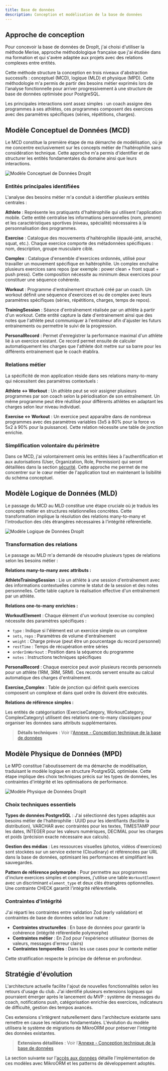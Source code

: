 ```yaml
---
title: Base de données
description: Conception et modélisation de la base de données
---
```


## Approche de conception

Pour concevoir la base de données de DropIt, j'ai choisi d'utiliser la méthode Merise, approche méthodologique française que j'ai étudiée dans ma formation et qui s'avère adaptée aux projets avec des relations complexes entre entités.

Cette méthode structure la conception en trois niveaux d'abstraction successifs : conceptuel (MCD), logique (MLD) et physique (MPD). Cette méthodologie m'a permis de partir des besoins métier exprimés lors de l'analyse fonctionnelle pour arriver progressivement à une structure de base de données optimisée pour PostgreSQL.

Les principales interactions sont assez simples : un coach assigne des programmes à ses athlètes, ces programmes composent des exercices avec des paramètres spécifiques (séries, répétitions, charges).

## Modèle Conceptuel de Données (MCD)

Le MCD constitue la première étape de ma démarche de modélisation, où je me concentre exclusivement sur les concepts métier de l'haltérophilie sans considération technique. Cette approche m'a permis d'identifier et de structurer les entités fondamentales du domaine ainsi que leurs interactions.

![Modèle Conceptuel de Données DropIt](../../../assets/mcd-dropit.png)

### Entités principales identifiées

L'analyse des besoins métier m'a conduit à identifier plusieurs entités centrales :

**Athlete** : Représente les pratiquants d'haltérophilie qui utilisent l'application mobile. Cette entité centralise les informations personnelles (nom, prenom) et les caractéristiques sportives (niveau, spécialité) nécessaires à la personnalisation des programmes.

**Exercise** : Catalogue des mouvements d'haltérophilie (épaulé-jeté, arraché, squat, etc.). Chaque exercice comporte des métadonnées spécifiques : nom, description, groupe musculaire ciblé.

**Complex** : Catalogue d'ensemble d'exercices ordonnés, utilisé pour travailler un mouvement spécifique en haltérophilie. Un complex enchaîne plusieurs exercices sans repos (par exemple : power clean + front squat + push press). Cette composition nécessite au minimum deux exercices pour constituer une séquence cohérente.

**Workout** : Programme d'entraînement structuré créé par un coach. Un workout définit une séquence d'exercices et ou de complex avec leurs paramètres spécifiques (séries, répétitions, charges, temps de repos).

**TrainingSession** : Séance d'entraînement réalisée par un athlète à partir d'un workout. Cette entité capture la date d'entrainement ainsi que des notes que l'athlète peut communiquer à l'entraineur afin d'ajuster les futurs entrainements ou permettre le suivi de la progression.

**PersonalRecord** : Permet d'enregistrer la performance maximal d'un athlète lié à un exercice existant. Ce record permet ensuite de calculer automatiquement les charges que l'athlete doit mettre sur sa barre pour les différents entrainement que le coach établira. 

### Relations métier

La spécificité de mon application réside dans ses relations many-to-many qui nécessitent des paramètres contextuels :

**Athlete ↔ Workout** : Un athlète peut se voir assigner plusieurs programmes par son coach selon la périodisation de son entraînement. Un même programme peut être réutilisé pour différents athlètes en adaptant les charges selon leur niveau individuel.

**Exercise ↔ Workout** : Un exercice peut apparaître dans de nombreux programmes avec des paramètres variables (3x5 à 80% pour la force vs 5x2 à 90% pour la puissance). Cette relation nécessite une table de jonction enrichie.

### Simplification volontaire du périmètre

Dans ce MCD, j'ai volontairement omis les entités liées à l'authentification et aux autorisations (User, Organization, Role, Permission) qui seront détaillées dans la section [sécurité](/securite/conception). Cette approche me permet de me concentrer sur le cœur métier de l'application tout en maintenant la lisibilité du schéma conceptuel.

## Modèle Logique de Données (MLD)

Le passage du MCD au MLD constitue une étape cruciale où je traduis les concepts métier en structures relationnelles concrètes. Cette transformation implique la résolution des relations many-to-many et l'introduction des clés étrangères nécessaires à l'intégrité référentielle.

![Modèle Logique de Données DropIt](../../../assets/mld-dropit.png)

### Transformation des relations

Le passage au MLD m'a demandé de résoudre plusieurs types de relations selon les besoins métier :

**Relations many-to-many avec attributs :**

**AthleteTrainingSession** : Lie un athlète à une session d'entraînement avec des informations contextuelles comme le statut de la session et des notes personnelles. Cette table capture la réalisation effective d'un entraînement par un athlète.

**Relations one-to-many enrichies :**

**WorkoutElement** : Chaque élément d'un workout (exercise ou complex) nécessite des paramètres spécifiques :
- `type` : Indique si l'élément est un exercice simple ou un complexe
- `sets`, `reps` : Paramètres de volume d'entraînement
- `weight` : Charge prévue (peut être un pourcentage du record personnel)
- `restTime` : Temps de récupération entre séries
- `orderInWorkout` : Position dans la séquence du programme
- `notes` : Instructions techniques spécifiques

**PersonalRecord** : Chaque exercice peut avoir plusieurs records personnels pour un athlète (1RM, 3RM, 5RM). Ces records servent ensuite au calcul automatique des charges d'entraînement.

**Exercise_Complex** : Table de jonction qui définit quels exercices composent un complexe et dans quel ordre ils doivent être exécutés.

**Relations de référence simples :**

Les entités de catégorisation (ExerciseCategory, WorkoutCategory, ComplexCategory) utilisent des relations one-to-many classiques pour organiser les données sans attributs supplémentaires.

> **Détails techniques** : Voir l'[Annexe - Conception technique de la base de données](/annexes/conception-bdd-technique/)

## Modèle Physique de Données (MPD)

Le MPD constitue l'aboutissement de ma démarche de modélisation, traduisant le modèle logique en structure PostgreSQL optimisée. Cette étape implique des choix techniques précis sur les types de données, les contraintes d'intégrité et les optimisations de performance.

![Modèle Physique de Données DropIt](../../../assets/mpd-dropit.png)

### Choix techniques essentiels

**Types de données PostgreSQL** : J'ai sélectionné des types adaptés aux besoins métier de l'haltérophilie : UUID pour les identifiants (facilite la distribution), VARCHAR avec contraintes pour les textes, TIMESTAMP pour les dates, INTEGER pour les valeurs numériques, DECIMAL pour les charges et poids (précision exacte nécessaire aux calculs).

**Gestion des médias** : Les ressources visuelles (photos, vidéos d'exercices) sont stockées sur un service externe (Cloudinary) et référencées par URL dans la base de données, optimisant les performances et simplifiant les sauvegardes.

**Pattern de référence polymorphe** : Pour permettre aux programmes d'inclure exercices simples et complexes, j'utilise une table `WorkoutElement` avec un discriminant `element_type` et deux clés étrangères optionnelles. Une contrainte CHECK garantit l'intégrité référentielle.

### Contraintes d'intégrité

J'ai réparti les contraintes entre validation Zod (early validation) et contraintes de base de données selon leur nature :

- **Contraintes structurelles** : En base de données pour garantir la cohérence (intégrité référentielle polymorphe)
- **Contraintes métier** : En Zod pour l'expérience utilisateur (bornes de valeurs, messages d'erreur clairs)
- **Contraintes temporelles** : Dans les use cases pour le contexte métier

Cette stratification respecte le principe de défense en profondeur.

## Stratégie d'évolution

L'architecture actuelle facilite l'ajout de nouvelles fonctionnalités selon les retours d'usage du club. J'ai identifié plusieurs extensions logiques qui pourraient émerger après le lancement du MVP : système de messages du coach, notifications push, catégorisation enrichie des exercices, indicateurs de difficulté, gestion des tempos avancés.

Ces extensions s'intègrent naturellement dans l'architecture existante sans remettre en cause les relations fondamentales. L'évolution du modèle utilisera le système de migrations de MikroORM pour préserver l'intégrité des données existantes.

> **Extensions détaillées** : Voir l'[Annexe - Conception technique de la base de données](/annexes/conception-bdd-technique/)

La section suivante sur l'[accès aux données](/conception/acces-donnees) détaille l'implémentation de ces modèles avec MikroORM et les patterns de développement adoptés.

